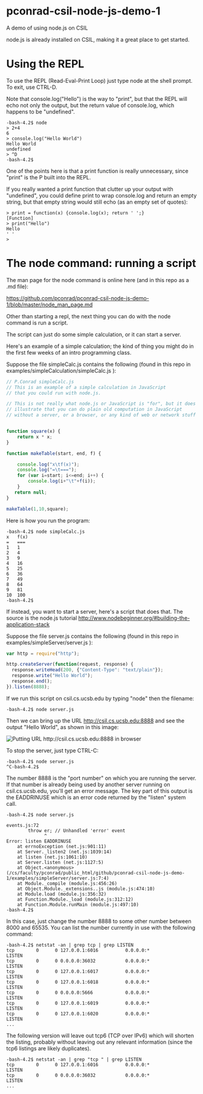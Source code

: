pconrad-csil-node-js-demo-1
===========================

A demo of using node.js on CSIL


node.js is already installed on CSIL, making it a great place to get started.

Using the REPL
==============

To use the REPL (Read-Eval-Print Loop) just type node at the shell prompt.  To exit, use CTRL-D.

Note that console.log("Hello") is the way to "print", but that the REPL will echo not only the output, but
the return value of console.log, which happens to be "undefined".

```
-bash-4.2$ node
> 2+4
6
> console.log("Hello World")
Hello World
undefined
> ^D
-bash-4.2$
```

One of the points here is that a print function is really unnecessary, since "print" is the P built into the REPL.  

If you really wanted a print function that clutter up your output with "undefined", you could define print to wrap console.log and return an empty string, but that empty string would still echo (as an empty set of quotes):

```
> print = function(x) {console.log(x); return ' ';}
[Function]
> print("Hello")
Hello
' '
> 
```

The node command: running a script
==================================

The man page for the node command is online here (and in this repo as a .md file):

https://github.com/pconrad/pconrad-csil-node-js-demo-1/blob/master/node_man_page.md

Other than starting a repl, the next thing you can do with the node command is run a script.

The script can just do some simple calculation, or it can start a server.

Here's an example of a simple calculation; the kind of thing you might do in the first few weeks of an intro programming class.

Suppose the file simpleCalc.js contains the following
(found in this repo in examples/simpleCalculation/simpleCalc.js ):


```javascript
// P.Conrad simpleCalc.js
// This is an example of a simple calculation in JavaScript
// that you could run with node.js.

// This is not really what node.js or JavaScript is "for", but it does
// illustrate that you can do plain old computation in JavaScript
// without a server, or a browser, or any kind of web or network stuff involved.


function square(x) { 
    return x * x; 
}

function makeTable(start, end, f) {

    console.log("x\tf(x)");
    console.log("=\t===");
    for (var i=start; i<=end; i++) {
	    console.log(i+"\t"+f(i));
    }
   return null;
}

makeTable(1,10,square);

```

Here is how you run the program:

```
-bash-4.2$ node simpleCalc.js
x	f(x)
=	===
1	1
2	4
3	9
4	16
5	25
6	36
7	49
8	64
9	81
10	100
-bash-4.2$ 
```

If instead, you want to start a server, here's a script that does that.   The source is the node.js tutorial http://www.nodebeginner.org/#building-the-application-stack

Suppose the file server.js contains the following (found in this repo in examples/simpleServer/server.js ):

```javascript
var http = require("http");

http.createServer(function(request, response) {
  response.writeHead(200, {"Content-Type": "text/plain"});
  response.write("Hello World");
  response.end();
}).listen(8888);
```

If we run this script on csil.cs.ucsb.edu by typing "node" then the filename:

```
-bash-4.2$ node server.js 

```

Then we can bring up the URL http://csil.cs.ucsb.edu:8888 and see the output "Hello World", as shown in this image:

![Putting URL http://csil.cs.ucsb.edu:8888 in browser](http://www.cs.ucsb.edu/~pconrad/github/pconrad-csil-node-js-demo-1/examples/simpleServer/server.js.example.png)

To stop the server, just type CTRL-C:

```
-bash-4.2$ node server.js 
^C-bash-4.2$ 
```

The number 8888 is the "port number" on which you are running the server.    If that number is already being used by another server running on csil.cs.ucsb.edu, you'll get an error message.   The key part of this output is the EADDRINUSE which is an error code returned by the "listen" system call.

```
-bash-4.2$ node server.js

events.js:72
        throw er; // Unhandled 'error' event
              ^
Error: listen EADDRINUSE
    at errnoException (net.js:901:11)
    at Server._listen2 (net.js:1039:14)
    at listen (net.js:1061:10)
    at Server.listen (net.js:1127:5)
    at Object.<anonymous> (/cs/faculty/pconrad/public_html/github/pconrad-csil-node-js-demo-1/examples/simpleServer/server.js:7:4)
    at Module._compile (module.js:456:26)
    at Object.Module._extensions..js (module.js:474:10)
    at Module.load (module.js:356:32)
    at Function.Module._load (module.js:312:12)
    at Function.Module.runMain (module.js:497:10)
-bash-4.2$ 
```

In this case, just change the number 8888 to some other number between 8000 and 65535.    You can list the number currently in use with the following command:

```
-bash-4.2$ netstat -an | grep tcp | grep LISTEN
tcp        0      0 127.0.0.1:6016          0.0.0.0:*               LISTEN     
tcp        0      0 0.0.0.0:36032           0.0.0.0:*               LISTEN     
tcp        0      0 127.0.0.1:6017          0.0.0.0:*               LISTEN     
tcp        0      0 127.0.0.1:6018          0.0.0.0:*               LISTEN     
tcp        0      0 0.0.0.0:5666            0.0.0.0:*               LISTEN     
tcp        0      0 127.0.0.1:6019          0.0.0.0:*               LISTEN     
tcp        0      0 127.0.0.1:6020          0.0.0.0:*               LISTEN     
...
```

The following version will leave out tcp6 (TCP over IPv6) which will shorten the listing, probably without leaving out any relevant information (since the tcp6 listings are likely duplicates).

```
-bash-4.2$ netstat -an | grep "tcp " | grep LISTEN
tcp        0      0 127.0.0.1:6016          0.0.0.0:*               LISTEN     
tcp        0      0 0.0.0.0:36032           0.0.0.0:*               LISTEN     
...
```
